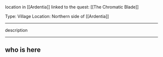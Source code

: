 location in [[Ardentia]]
linked to the quest: [[The Chromatic Blade]]

Type: Village
Location: Northern side of [[Ardentia]]

---

description

---

## who is here